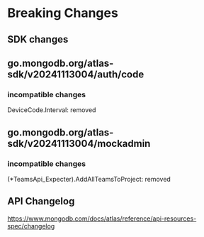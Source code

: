 # Breaking Changes

## SDK changes

## go.mongodb.org/atlas-sdk/v20241113004/auth/code

### incompatible changes

DeviceCode.Interval: removed

## go.mongodb.org/atlas-sdk/v20241113004/mockadmin

### incompatible changes

(\*TeamsApi_Expecter).AddAllTeamsToProject: removed

## API Changelog

https://www.mongodb.com/docs/atlas/reference/api-resources-spec/changelog
